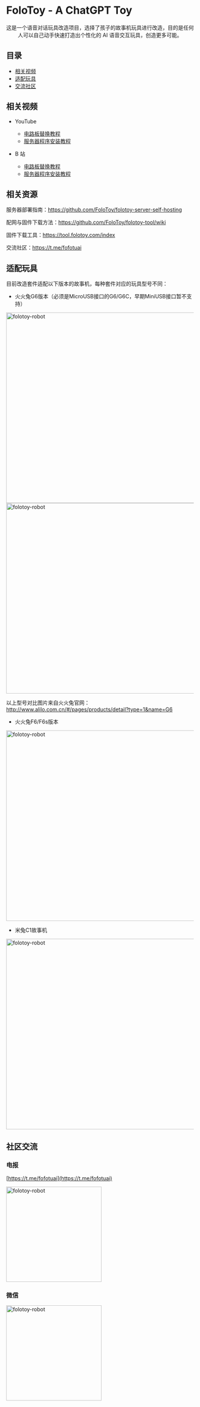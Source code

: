 # FoloToy - A ChatGPT Toy


<p align="center">
这是一个语音对话玩具改造项目，选择了孩子的故事机玩具进行改造，目的是任何人可以自己动手快速打造出个性化的 AI 语音交互玩具，创造更多可能。
</p>

</p>

## 目录

* [相关视频](#相关视频)
* [适配玩具](#适配玩具)
* [交流社区](#交流社区)

## 相关视频

- YouTube

  - [电路板替换教程](https://youtu.be/hR7V1izzeZw)
  - [服务器程序安装教程 ](https://www.youtube.com/watch?v=AKHzjdfIoTM)

- B 站
  - [电路板替换教程](https://www.bilibili.com/video/BV1C14y1R7bu)
  - [服务器程序安装教程 ](https://www.bilibili.com/video/BV1bp4y1w7ER)

## 相关资源


服务器部署指南：https://github.com/FoloToy/folotoy-server-self-hosting

配网与固件下载方法：https://github.com/FoloToy/folotoy-tool/wiki

固件下载工具：https://tool.folotoy.com/index

交流社区：https://t.me/fofotuai

## 适配玩具

目前改造套件适配以下版本的故事机，每种套件对应的玩具型号不同：

- 火火兔G6版本（必须是MicroUSB接口的G6/G6C，早期MiniUSB接口暂不支持）

<img width="512" src="https://guoxinghua-md-images-1256257597.cos.ap-beijing.myqcloud.com/note/20230927000519.png" alt="folotoy-robot">

<img width="512" src="https://guoxinghua-md-images-1256257597.cos.ap-beijing.myqcloud.com/note/20230927085208.png" alt="folotoy-robot">

以上型号对比图片来自火火兔官网：http://www.alilo.com.cn/#/pages/products/detail?type=1&name=G6

- 火火兔F6/F6s版本

<img width="512" src="https://guoxinghua-md-images-1256257597.cos.ap-beijing.myqcloud.com/note/20230927000812.png" alt="folotoy-robot">

- 米兔C1故事机

<img width="512" src="https://guoxinghua-md-images-1256257597.cos.ap-beijing.myqcloud.com/note/20230927000636.png" alt="folotoy-robot">

## 社区交流

### 电报

[https://t.me/fofotuai](https://t.me/fofotuai)


<img width="256" src="https://guoxinghua-md-images-1256257597.cos.ap-beijing.myqcloud.com/note/20230926234745.png" alt="folotoy-robot">

### 微信

<img width="256" src="https://guoxinghua-md-images-1256257597.cos.ap-beijing.myqcloud.com/note/20231004073940.png" alt="folotoy-robot">





